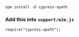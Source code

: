 ```
npm install -D cypress-xpath
```


### Add this into `support/e2e.js`
```
require("cypress-xpath");
```